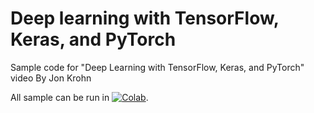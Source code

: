 # Deep learning with TensorFlow, Keras, and PyTorch
Sample code for "Deep Learning with TensorFlow, Keras, and PyTorch" video By Jon Krohn

All sample can be run in [![Colab](https://colab.research.google.com/assets/colab-badge.svg)](https://colab.research.google.com).
